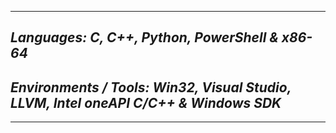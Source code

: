 -------------
<h2><strong><I>Languages: C, C++, Python, PowerShell & x86-64</I></strong></h2>
<h2><strong><I>Environments / Tools: Win32, Visual Studio, LLVM, Intel oneAPI C/C++ & Windows SDK</I></strong></h2>  

------------
